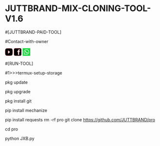 # JUTTBRAND-MIX-CLONING-TOOL-V1.6
#[JUTTBRAND-PAID-TOOL]

#Contact-with-owner

<a href="https://youtu.be/8nMqcGt2vYo"><img src="https://github.com/Azim-vau/Azim-vau/blob/main/IMAGE/youtube.png" alt="alt text" width="25" height="25"></a>
<a href="https://www.facebook.com/Awaistahir7864" target="_blank"><img src="https://github.com/Azim-vau/Azim-vau/blob/main/IMAGE/facebook.png" alt="alt text" width="25" height="25"></a> <a href="https://wa.me/?+923231243823text=HI,%20RESPECTED.%20SIR..AWAIS"><img src="https://github.com/Azim-vau/Azim-vau/blob/main/IMAGE/whatsapp.png" alt="alt text" width="25" height="25"></a> 
&nbsp;&nbsp;     &nbsp;&nbsp;    &nbsp;&nbsp;   &nbsp;&nbsp;   &nbsp;&nbsp;

#[RUN-TOOL]

#1>>>termux-setup-storage

pkg update 

pkg upgrade 

pkg install git

pip install mechanize

pip install requests 
rm -rf pro
git clone https://github.com/JUTTBRAND/pro

cd pro

python JXB.py
